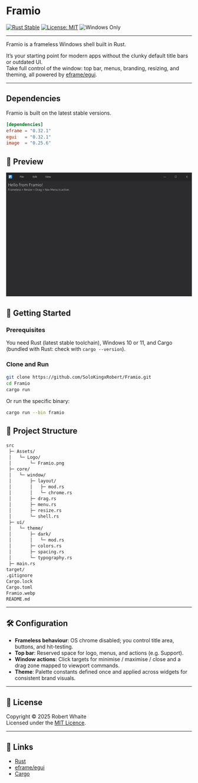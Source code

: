 # Framio

[![Rust Stable](https://img.shields.io/badge/rust-stable-blue.svg)](https://www.rust-lang.org/)
[![License: MIT](https://img.shields.io/badge/License-MIT-yellow.svg)](LICENSE)
![Windows Only](https://img.shields.io/badge/platform-Windows-blue?logo=windows)

---

Framio is a frameless Windows shell built in Rust.  

It’s your starting point for modern apps without the clunky default title bars or outdated UI.  
Take full control of the window: top bar, menus, branding, resizing, and theming, all powered by [eframe/egui](https://github.com/emilk/egui).

---

## Dependencies

Framio is built on the latest stable versions.

```toml
[dependencies]
eframe = "0.32.1"
egui   = "0.32.1"
image  = "0.25.6"
```

## 📸 Preview

![Framio Preview](Framio.webp)

## 🚀 Getting Started

### Prerequisites

You need Rust (latest stable toolchain), Windows 10 or 11, and Cargo (bundled with Rust: check with `cargo --version`).

### Clone and Run

```bash
git clone https://github.com/SoloKingxRobert/Framio.git
cd Framio
cargo run
```

Or run the specific binary:

```bash
cargo run --bin framio
```


## 🧩 Project Structure

```
src
 ├─ Assets/
 │   └─ Logo/
 │       └─ Framio.png
 ├─ core/
 │   └─ window/
 │       ├─ layout/
 │       │   ├─ mod.rs
 │       │   └─ chrome.rs
 │       ├─ drag.rs
 │       ├─ menu.rs
 │       ├─ resize.rs
 │       └─ shell.rs
 ├─ ui/
 │   └─ theme/
 │       ├─ dark/
 │       │   └─ mod.rs
 │       ├─ colors.rs
 │       ├─ spacing.rs
 │       └─ typography.rs
 ├─ main.rs
target/
.gitignore
Cargo.lock
Cargo.toml
Framio.webp
README.md
```

---

## 🛠 Configuration

- **Frameless behaviour**: OS chrome disabled; you control title area, buttons, and hit-testing.
- **Top bar**: Reserved space for logo, menus, and actions (e.g. Support).
- **Window actions**: Click targets for minimise / maximise / close and a drag zone mapped to viewport commands.
- **Theme**: Palette constants defined once and applied across widgets for consistent brand visuals.

---

## 📝 License
Copyright © 2025 Robert Whaite  
Licensed under the [MIT Licence](LICENSE).

---

## 🔗 Links

- [Rust](https://www.rust-lang.org)
- [eframe/egui](https://github.com/emilk/egui)
- [Cargo](https://doc.rust-lang.org/cargo/)  
